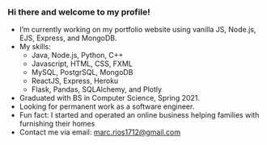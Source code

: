 ### Hi there and welcome to my profile!

- I’m currently working on my portfolio website using vanilla JS, Node.js, EJS, Express, and MongoDB.
- My skills:
    - Java, Node.js, Python, C++
    - Javascript, HTML, CSS, FXML
    - MySQL, PostgrSQL, MongoDB
    - ReactJS, Express, Heroku
    - Flask, Pandas, SQLAlchemy, and Plotly
- Graduated with BS in Computer Science, Spring 2021.
- Looking for permanent work as a software engineer. 
- Fun fact: I started and operated an online business helping families with furnishing their homes
- Contact me via email: marc.rios1712@gmail.com

